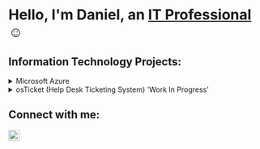 <h1>Hello, I'm Daniel, an <a href="https://linkedin.com/in/daniel-arenas-jr">IT Professional</a>☺</h1>

<h2> Information Technology Projects:</h2>
<details>

<summary>Microsoft Azure</summary>

  <p> 

  - [Installing and Configuring Azure and Azure VMs](https://github.com/DanniiArenas/azure-install)

  - [Network Security Groups (NSGs) and Inspecting Network Protocols](https://github.com/DanniiArenas/azure-network-protocols)
  </p>


</details>


<details>

<summary>osTicket (Help Desk Ticketing System) 'Work In Progress'</summary>

  <p> 

  - [osTicket: Prerequisites and Installation](https://github.com/DanniiArenas/osticket-prereqs)

  - [osTicket: Post-Installation Configuration](https://github.com/DanniiArenas/post-install-config)
  </p>

</details>

<!--
- <b>osTicket (Help Desk Ticketing System)</b> (Work In Progress)
  - [osTicket: Prerequisites and Installation](https://github.com/DanniiArenas/osticket-prereqs)
  - [osTicket: Post-Installation Configuration](https://github.com/DanniiArenas/post-install-config)
<!--
  - [osTicket: Ticket Lifecycle Examples](https://github.com/DanniiArenas/ticket-lifecycle)
-->

<!--
  - [Configuring On-premises Active Directory within Azure VMs](https://github.com/DanniiArenas/configure-ad) -->

<h2>Connect with me:</h2>

[<img align="left" alt="daniel-arenas-jr | LinkedIn" width="22px" src="https://cdn.jsdelivr.net/npm/simple-icons@v3/icons/linkedin.svg" />][linkedin]


[linkedin]: https://linkedin.com/in/daniel-arenas-jr

<!--
**DanniiArenas/DanniiArenas** is a ✨ _special_ ✨ repository because its `README.md` (this file) appears on your GitHub profile.

Here are some ideas to get you started:

- 🔭 I’m currently working on ...
- 🌱 I’m currently learning ...
- 👯 I’m looking to collaborate on ...
- 🤔 I’m looking for help with ...
- 💬 Ask me about ...
- 📫 How to reach me: ...
- 😄 Pronouns: ...
- ⚡ Fun fact: ...
-->
